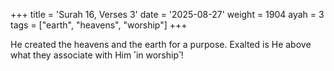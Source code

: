 +++
title = 'Surah 16, Verses 3'
date = '2025-08-27'
weight = 1904
ayah = 3
tags = ["earth", "heavens", "worship"]
+++

He created the heavens and the earth for a purpose. Exalted is He above what they associate with Him ˹in worship˺!